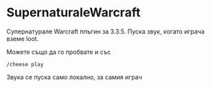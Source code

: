 # SupernaturaleWarcraft
Супернатурале Warcraft плъгин за 3.3.5. Пуска звук, когато играча вземе loot.

Можете също да го пробвате и със
```
/cheese play
```

Звука се пуска само локално, за самия играч
